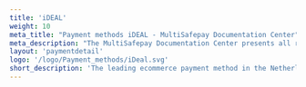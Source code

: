 ```yaml
---
title: 'iDEAL'
weight: 10
meta_title: "Payment methods iDEAL - MultiSafepay Documentation Center"
meta_description: "The MultiSafepay Documentation Center presents all relevant information about our Plugins and API. You can also find support pages for Payment Methods, Tools and General Questions as well as the contact details of our Support and Integration Teams."
layout: 'paymentdetail'
logo: '/logo/Payment_methods/iDeal.svg' 
short_description: 'The leading ecommerce payment method in the Netherlands connecting all major Dutch banks.'
---
```

